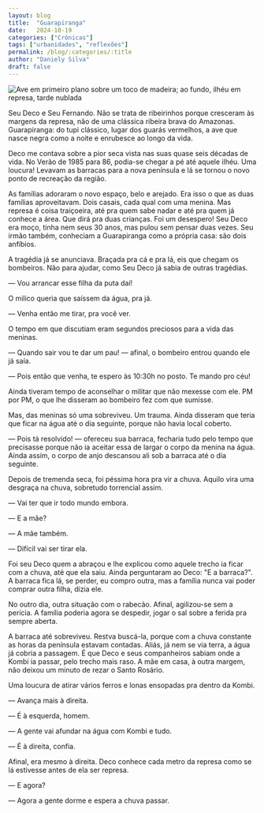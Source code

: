 ```yaml
---
layout: blog
title:  "Guarapiranga"
date:   2024-10-19
categories: ["Crônicas"]
tags: ["urbanidades", "reflexões"]
permalink: /blog/:categories/:title
author: "Daniely Silva"
draft: false
---
```


![Ave em primeiro plano sobre um toco de madeira; ao fundo, ilhéu em represa, tarde nublada](/img/blog/guarapiranga.jpg "Olhares à Guarapiranga")

Seu Deco e Seu Fernando. Não se trata de ribeirinhos porque cresceram às margens da represa, não de uma clássica ribeira brava do Amazonas. Guarapiranga: do tupi clássico, lugar dos guarás vermelhos, a ave que nasce negra como a noite e enrubesce ao longo da vida. <!--more-->

Deco me contava sobre a pior seca vista nas suas quase seis décadas de vida. No Verão de 1985 para 86, podia-se chegar a pé até aquele ilhéu. Uma loucura! Levavam as barracas para a nova península e lá se tornou o novo ponto de recreação da região.

As famílias adoraram o novo espaço, belo e arejado. Era isso o que as duas famílias aproveitavam. Dois casais, cada qual com uma menina. Mas represa é coisa traiçoeira, até pra quem sabe nadar e até pra quem já conhece a área. Que dirá pra duas crianças. Foi um desespero! Seu Deco era moço, tinha nem seus 30 anos, mas pulou sem pensar duas vezes. Seu irmão também, conheciam a Guarapiranga como a própria casa: são dois anfíbios.

A tragédia já se anunciava. Braçada pra cá e pra lá, eis que chegam os bombeiros. Não para ajudar, como Seu Deco já sabia de outras tragédias.

— Vou arrancar esse filha da puta daí!

O milico queria que saíssem da água, pra já.

— Venha então me tirar, pra você ver.

O tempo em que discutiam eram segundos preciosos para a vida das meninas.

— Quando sair vou te dar um pau! — afinal, o bombeiro entrou quando ele já saía.

— Pois então que venha, te espero às 10:30h no posto. Te mando pro céu!

Ainda tiveram tempo de aconselhar o militar que não mexesse com ele. PM por PM, o que lhe disseram ao bombeiro fez com que sumisse.

Mas, das meninas só uma sobreviveu. Um trauma. Ainda disseram que teria que ficar na água até o dia seguinte, porque não havia local coberto.

— Pois tá resolvido! — ofereceu sua barraca, fecharia tudo pelo tempo que precisasse porque não ia aceitar essa de largar o corpo da menina na água. Ainda assim, o corpo de anjo descansou ali sob a barraca até o dia seguinte.

Depois de tremenda seca, foi péssima hora pra vir a chuva. Aquilo vira uma desgraça na chuva, sobretudo torrencial assim.

— Vai ter que ir todo mundo embora.

— E a mãe?

— A mãe também.

— Difícil vai ser tirar ela.

Foi seu Deco quem a abraçou e lhe explicou como aquele trecho ia ficar com a chuva, até que ela saiu. Ainda perguntaram ao Deco: "E a barraca?". A barraca fica lá, se perder, eu compro outra, mas a família nunca vai poder comprar outra filha, dizia ele.

No outro dia, outra situação com o rabecão. Afinal, agilizou-se sem a perícia. A família poderia agora se despedir, jogar o sal sobre a ferida pra sempre aberta.

A barraca até sobreviveu. Restva buscá-la, porque com a chuva constante as horas da península estavam contadas. Aliás, já nem se via terra, a água já cobria a passagem. É que Deco e seus companheiros sabiam onde a Kombi ia passar, pelo trecho mais raso. A mãe em casa, à outra margem, não deixou um minuto de rezar o Santo Rosário.

Uma loucura de atirar vários ferros e lonas ensopadas pra dentro da Kombi.

— Avança mais à direita.

— É à esquerda, homem.

— A gente vai afundar na água com Kombi e tudo.

— É à direita, confia.

Afinal, era mesmo à direita. Deco conhece cada metro da represa como se lá estivesse antes de ela ser represa.

— E agora?

— Agora a gente dorme e espera a chuva passar.
